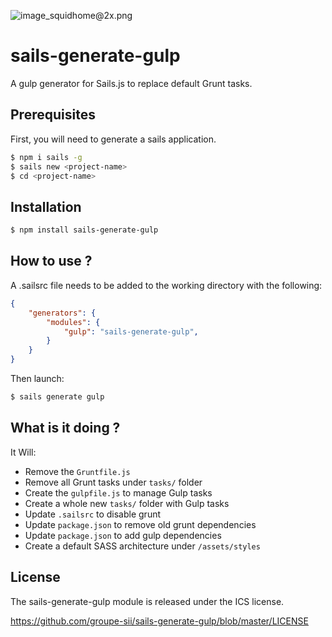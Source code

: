 ![image_squidhome@2x.png](http://i.imgur.com/RIvu9.png)

# sails-generate-gulp

A gulp generator for Sails.js to replace default Grunt tasks.

## Prerequisites

First, you will need to generate a sails application.

```sh
$ npm i sails -g
$ sails new <project-name>
$ cd <project-name>
```

## Installation

```sh
$ npm install sails-generate-gulp
```

## How to use ?

A .sailsrc file needs to be added to the working directory with the following:

```json
{
    "generators": {
        "modules": {
            "gulp": "sails-generate-gulp",
        }
    }
}
```

Then launch:

```sh
$ sails generate gulp
```

## What is it doing ?

It Will:

* Remove the `Gruntfile.js`
* Remove all Grunt tasks under `tasks/` folder
* Create the `gulpfile.js` to manage Gulp tasks
* Create a whole new `tasks/` folder with Gulp tasks
* Update `.sailsrc` to disable grunt
* Update `package.json` to remove old grunt dependencies
* Update `package.json` to add gulp dependencies
* Create a default SASS architecture under `/assets/styles`

## License

The sails-generate-gulp module is released under the ICS license.

https://github.com/groupe-sii/sails-generate-gulp/blob/master/LICENSE
